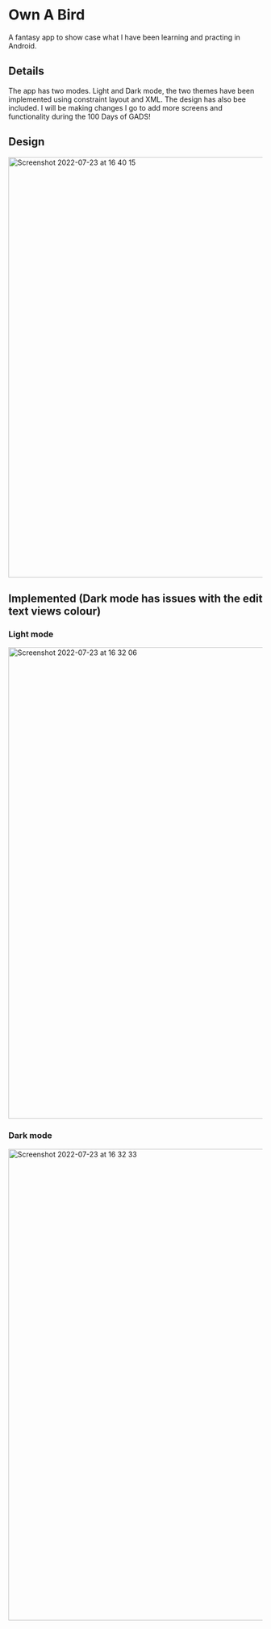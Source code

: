# Own A Bird
A fantasy app to show case what I have been learning and practing in Android.

## Details
The app has two modes. Light and Dark mode, the two themes have been implemented using constraint layout and XML. The design has also bee included. I will be making changes I go to add more screens and functionality during the 100 Days of GADS!

## Design 
<img width="833" alt="Screenshot 2022-07-23 at 16 40 15" src="https://user-images.githubusercontent.com/31007212/180610009-454f078e-d5ef-41ba-abfb-621bd950454a.png">

## Implemented (Dark mode has issues with the edit text views colour)
### Light mode
<img width="934" alt="Screenshot 2022-07-23 at 16 32 06" src="https://user-images.githubusercontent.com/31007212/180610080-71757c2b-2afd-43c7-ae98-1e0358a25339.png">

### Dark mode
<img width="934" alt="Screenshot 2022-07-23 at 16 32 33" src="https://user-images.githubusercontent.com/31007212/180610112-26efccca-573b-411c-98d8-ebfd87513ee3.png">
